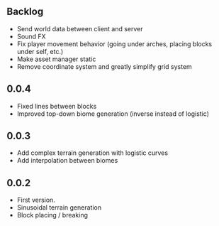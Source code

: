 ## Backlog
* Send world data between client and server
* Sound FX
* Fix player movement behavior (going under arches, placing blocks under self, etc.)
* Make asset manager static
* Remove coordinate system and greatly simplify grid system

## 0.0.4

* Fixed lines between blocks
* Improved top-down biome generation (inverse instead of logistic)


## 0.0.3

* Add complex terrain generation with logistic curves
* Add interpolation between biomes

## 0.0.2

* First version.
* Sinusoidal terrain generation
* Block placing / breaking
